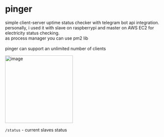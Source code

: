 # pinger

simple client-server uptime status checker with telegram bot api integration.\
personally, i used it with slave on raspberrypi and master on AWS EC2 for electricity status checking. \
as process manager you can use pm2 lib \
\
pinger can support an unlimited number of clients

<img width="221" alt="image" src="https://user-images.githubusercontent.com/26699314/209485706-b0c15e2a-f15d-4813-af86-23e374baab35.png">

`/status` - current slaves status
